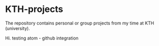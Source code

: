 # KTH-projects
The repository contains personal or group projects from my time at KTH (university).

Hi. testing atom - github integration
